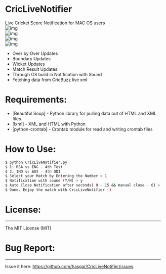 # CricLiveNotifier
Live Cricket Score Notification for MAC OS users<br />
![img](http://i.imgur.com/5CzGRdh.png)<br />
![img](http://i.imgur.com/X0SZxLa.png)<br />
![img](http://i.imgur.com/WAVBDB2.png)<br />
![img](http://i.imgur.com/lP8VplD.png)<br />
  - Over by Over Updates
  - Boundary Updates
  - Wicket Updates
  - Match Result Updates
  - Through OS build in Notification with Sound
  - Fetching data from CricBuzz live xml

# Requirements:
* [Beautiful Soup] - Python library for pulling data out of HTML and XML files.
* [lxml] - XML and HTML with Python
* [python-crontab] - Crontab module for read and writing crontab files

# How to Use:

```sh
$ python CricLiveNotifier.py
$ 1: RSA vs ENG - 4th Test
$ 2: IND vs AUS - 4th ODI
$ Select your Match by Entering the Number > 1
$ Notification with sound (Y/N) > y
$ Auto Close Notification after seconds( 0 - 15 && manual close - 0) > 0
$ Done. Enjoy the match with CricLiveNotifier :)
```
# License:
--------
The MIT License (MIT)

# Bug Report:
-----------
Issue it here: https://github.com/hasgar/CricLiveNotifier/issues
